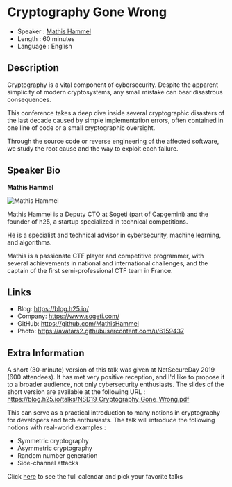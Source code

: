 Cryptography Gone Wrong
=================================================

* Speaker   : [Mathis Hammel](https://pixels.camp/MathisHammel)
* Length    : 60 minutes
* Language  : English

Description
-----------

Cryptography is a vital component of cybersecurity. Despite the apparent simplicity of modern cryptosystems, any small mistake can bear disastrous consequences.

This conference takes a deep dive inside several cryptographic disasters of the last decade caused by simple implementation errors, often contained in one line of code or a small cryptographic oversight.

Through the source code or reverse engineering of the affected software, we study the root cause and the way to exploit each failure.

Speaker Bio
-----------

**Mathis Hammel**

![Mathis Hammel](https://avatars3.githubusercontent.com/u/6159437?v=4)

Mathis Hammel is a Deputy CTO at Sogeti (part of Capgemini) and the founder of h25, a startup specialized in technical competitions.

He is a specialist and technical advisor in cybersecurity, machine learning, and algorithms.

Mathis is a passionate CTF player and competitive programmer, with several achievements in national and international challenges, and the captain of the first semi-professional CTF team in France.

Links
-----

* Blog: https://blog.h25.io/
* Company: https://www.sogeti.com/
* GitHub: https://github.com/MathisHammel
* Photo: https://avatars2.githubusercontent.com/u/6159437

Extra Information
-----------------

A short (30-minute) version of this talk was given at NetSecureDay 2019 (600 attendees). It has met very positive reception, and I'd like to propose it to a broader audience, not only cybersecurity enthusiasts. The slides of the short version are available at the following URL : https://blog.h25.io/talks/NSD19_Cryptography_Gone_Wrong.pdf

This can serve as a practical introduction to many notions in cryptography for developers and tech enthusiasts. The talk will introduce the following notions with real-world examples :

- Symmetric cryptography
- Asymmetric cryptography
- Random number generation
- Side-channel attacks

Click [here][1] to see the full calendar and pick your favorite talks

[1]: https://pixels.camp/schedule/
